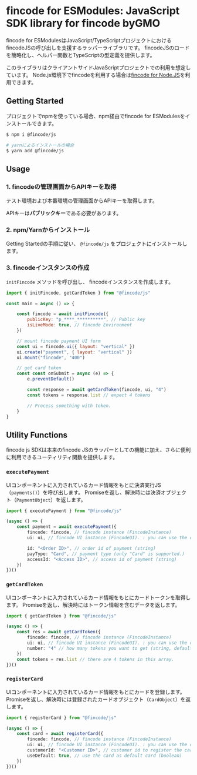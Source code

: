 # fincode for ESModules: JavaScript SDK library for fincode byGMO

fincode for ESModulesはJavaScript/TypeScriptプロジェクトにおけるfincodeJSの呼び出しを支援するラッパーライブラリです。 fincodeJSのロードを簡略化し、ヘルパー関数とTypeScriptの型定義を提供します。

このライブラリはクライアントサイドJavaScriptプロジェクトでの利用を想定しています。 Node.js環境下でfincodeを利用する場合は[fincode for Node.JS](https://github.com/fincode-byGMO/fincode-sdk-node.git)を利用できます。

## Getting Started
プロジェクトでnpmを使っている場合、npm経由でfincode for ESModulesをインストールできます。

```bash
$ npm i @fincode/js

# yarnによるインストールの場合
$ yarn add @fincode/js
```

## Usage
### 1. fincodeの管理画面からAPIキーを取得

テスト環境および本番環境の管理画面からAPIキーを取得します。

APIキーは**パブリックキー**である必要があります。

### 2. npm/Yarnからインストール

Getting Startedの手順に従い、 `@fincode/js` をプロジェクトにインストールします。

### 3. fincodeインスタンスの作成

`initFincode` メソッドを呼び出し、 fincodeインスタンスを作成します。

```js
import { initFincode, getCardToken } from "@fincode/js"

const main = async () => {

    const fincode = await initFincode({
        publicKey: "p_****_**********", // Public key
        isLiveMode: true, // fincode Environment
    })

    // mount fincode payment UI form
    const ui = fincode.ui({ layout: "vertical" })
    ui.create("payment", { layout: "vertical" })
    ui.mount("fincode", "400")

    // get card token
    const const onSubmit = async (e) => {
        e.preventDefault()

        const response = await getCardToken(fincode, ui, "4")
        const tokens = response.list // expect 4 tokens

        // Process something with token.
    }
}
```

## Utility Functions

fincode js SDKは本来のfincode JSのラッパーとしての機能に加え、さらに便利に利用できるユーティリティ関数を提供します。

### `executePayment`
UIコンポーネントに入力されているカード情報をもとに決済実行JS（`payments()`）を呼び出します。
Promiseを返し、解決時には決済オブジェクト（`PaymentObject`）を返します。

```ts
import { executePayment } from "@fincode/js"

(async () => {
    const payment = await executePayment({
        fincode: fincode, // fincode instance (FincodeInstance)
        ui: ui, // fincode UI instance (FincodeUI). : you can use the data input in the fincode ui component directly.

        id: "<Order ID>", // order id of payment (string)
        payType: "Card", // payment type (only "Card" is supported.)
        accessId: "<Access ID>", // access id of payment (string)
    })
})()

```

### `getCardToken`
UIコンポーネントに入力されているカード情報をもとにカードトークンを取得します。
Promiseを返し、解決時にはトークン情報を含むデータを返します。

```ts
import { getCardToken } from "@fincode/js"

(async () => {
    const res = await getCardToken({
        fincode: fincode, // fincode instance (FincodeInstance)
        ui: ui, // fincode UI instance (FincodeUI). : you can use the data input in the fincode ui component directly.
        number: "4" // how many tokens you want to get (string, default: "1")
    })
    const tokens = res.list // there are 4 tokens in this array.
})()
```

### `registerCard`
UIコンポーネントに入力されているカード情報をもとにカードを登録します。
Promiseを返し、解決時には登録されたカードオブジェクト（`CardObject`）を返します。

```ts
import { registerCard } from "@fincode/js"

(async () => {
    const card = await registerCard({
        fincode: fincode, // fincode instance (FincodeInstance)
        ui: ui, // fincode UI instance (FincodeUI). : you can use the data input in the fincode ui component directly.
        customerId: "<Customer ID>", // customer id to register the card (string)
        useDefault: true, // use the card as default card (boolean)
    })
})()
```